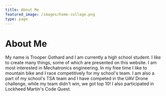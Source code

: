 ```yaml
---
title: About Me
featured_image: /images/home-collage.png
type: page
---
```

# About Me
My name is Trooper Gothard and I am currently a high school student. I like to create many things, some of which are presented on this website. I am most interested in Mechatronics engineering. In my free time I like to mountain bike and I race competitively for my school's team. I am also a part of my school's TSA team and I have competed in the UAV Drone challenge, while my team didn't win, we got top 10! I also participated in Lockheed Martin's Code Quest.
